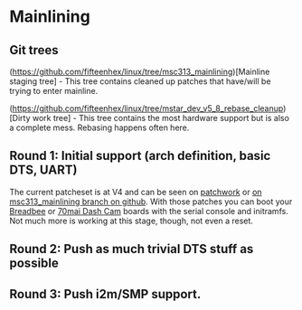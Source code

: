 # Mainlining

## Git trees

(https://github.com/fifteenhex/linux/tree/msc313_mainlining)[Mainline staging tree] - This tree contains cleaned up patches that have/will be trying to enter mainline.

(https://github.com/fifteenhex/linux/tree/mstar_dev_v5_8_rebase_cleanup)[Dirty work tree] - This tree contains the most hardware support but is also a complete mess. Rebasing happens often here.

## Round 1: Initial support (arch definition, basic DTS, UART)
The current patcheset is at V4 and can be seen on [patchwork](https://patchwork.kernel.org/cover/11607257/) or [on msc313_mainlining branch on github](https://github.com/fifteenhex/linux/commits/msc313_mainlining). With those patches you can boot your [Breadbee](https://github.com/breadbee/breadbee/) or [70mai Dash Cam](boards/dashcamlite.md) boards with the serial console and initramfs. Not much more is working at this stage, though, not even a reset.

## Round 2: Push as much trivial DTS stuff as possible

## Round 3: Push i2m/SMP support.
